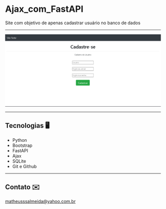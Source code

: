 # Ajax_com_FastAPI


Site com objetivo de apenas cadastrar usuário no banco de dados

___

![preview](./.github/Preview.png)


___





## Tecnologias 🖥️

- Python
- Bootstrap
- FastAPI
- Ajax
- SQLite
- Git e Github

___

## Contato ✉️

matheusssalmeida@yahoo.com.br
